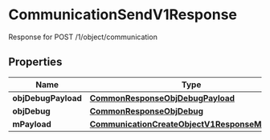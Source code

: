 

# CommunicationSendV1Response

Response for POST /1/object/communication

## Properties

| Name | Type | Description | Notes |
|------------ | ------------- | ------------- | -------------|
|**objDebugPayload** | [**CommonResponseObjDebugPayload**](CommonResponseObjDebugPayload.md) |  |  |
|**objDebug** | [**CommonResponseObjDebug**](CommonResponseObjDebug.md) |  |  [optional] |
|**mPayload** | [**CommunicationCreateObjectV1ResponseMPayload**](CommunicationCreateObjectV1ResponseMPayload.md) |  |  |



